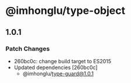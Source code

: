 # @imhonglu/type-object

## 1.0.1

### Patch Changes

- 260bc0c: change build target to ES2015
- Updated dependencies [260bc0c]
  - @imhonglu/type-guard@1.0.1
